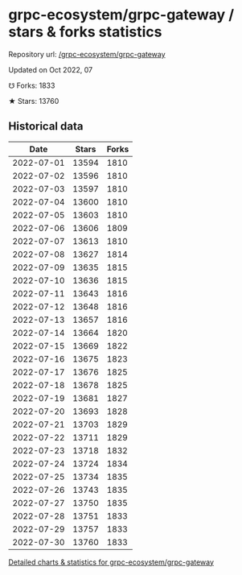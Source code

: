 # grpc-ecosystem/grpc-gateway / stars & forks statistics

Repository url: [/grpc-ecosystem/grpc-gateway](https://github.com/grpc-ecosystem/grpc-gateway)

Updated on Oct 2022, 07

☋ Forks: 1833

★ Stars: 13760

## Historical data
| Date | Stars | Forks |
|------|-------|-------|
| 2022-07-01 | 13594 | 1810 | 
| 2022-07-02 | 13596 | 1810 | 
| 2022-07-03 | 13597 | 1810 | 
| 2022-07-04 | 13600 | 1810 | 
| 2022-07-05 | 13603 | 1810 | 
| 2022-07-06 | 13606 | 1809 | 
| 2022-07-07 | 13613 | 1810 | 
| 2022-07-08 | 13627 | 1814 | 
| 2022-07-09 | 13635 | 1815 | 
| 2022-07-10 | 13636 | 1815 | 
| 2022-07-11 | 13643 | 1816 | 
| 2022-07-12 | 13648 | 1816 | 
| 2022-07-13 | 13657 | 1816 | 
| 2022-07-14 | 13664 | 1820 | 
| 2022-07-15 | 13669 | 1822 | 
| 2022-07-16 | 13675 | 1823 | 
| 2022-07-17 | 13676 | 1825 | 
| 2022-07-18 | 13678 | 1825 | 
| 2022-07-19 | 13681 | 1827 | 
| 2022-07-20 | 13693 | 1828 | 
| 2022-07-21 | 13703 | 1829 | 
| 2022-07-22 | 13711 | 1829 | 
| 2022-07-23 | 13718 | 1832 | 
| 2022-07-24 | 13724 | 1834 | 
| 2022-07-25 | 13734 | 1835 | 
| 2022-07-26 | 13743 | 1835 | 
| 2022-07-27 | 13750 | 1835 | 
| 2022-07-28 | 13751 | 1833 | 
| 2022-07-29 | 13757 | 1833 | 
| 2022-07-30 | 13760 | 1833 | 


[Detailed charts & statistics for grpc-ecosystem/grpc-gateway](https://reviewgithub.com/rep/grpc-ecosystem/grpc-gateway)
